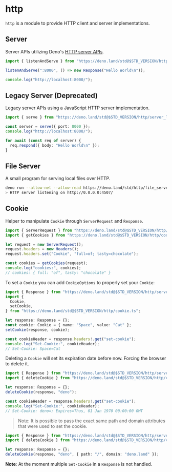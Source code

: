 # http

`http` is a module to provide HTTP client and server implementations.

## Server

Server APIs utilizing Deno's
[HTTP server APIs](https://deno.land/manual/runtime/http_server_apis#http-server-apis).

```ts
import { listenAndServe } from "https://deno.land/std@$STD_VERSION/http/server.ts";

listenAndServe(":8000", () => new Response("Hello World\n"));

console.log("http://localhost:8000/");
```

## Legacy Server (Deprecated)

Legacy server APIs using a JavaScript HTTP server implementation.

```ts
import { serve } from "https://deno.land/std@$STD_VERSION/http/server_legacy.ts";

const server = serve({ port: 8000 });
console.log("http://localhost:8000/");

for await (const req of server) {
  req.respond({ body: "Hello World\n" });
}
```

## File Server

A small program for serving local files over HTTP.

```sh
deno run --allow-net --allow-read https://deno.land/std/http/file_server.ts
> HTTP server listening on http://0.0.0.0:4507/
```

## Cookie

Helper to manipulate `Cookie` through `ServerRequest` and `Response`.

```ts
import { ServerRequest } from "https://deno.land/std@$STD_VERSION/http/server_legacy.ts";
import { getCookies } from "https://deno.land/std@$STD_VERSION/http/cookie.ts";

let request = new ServerRequest();
request.headers = new Headers();
request.headers.set("Cookie", "full=of; tasty=chocolate");

const cookies = getCookies(request);
console.log("cookies:", cookies);
// cookies: { full: "of", tasty: "chocolate" }
```

To set a `Cookie` you can add `CookieOptions` to properly set your `Cookie`:

```ts
import { Response } from "https://deno.land/std@$STD_VERSION/http/server_legacy.ts";
import {
  Cookie,
  setCookie,
} from "https://deno.land/std@$STD_VERSION/http/cookie.ts";

let response: Response = {};
const cookie: Cookie = { name: "Space", value: "Cat" };
setCookie(response, cookie);

const cookieHeader = response.headers!.get("set-cookie");
console.log("Set-Cookie:", cookieHeader);
// Set-Cookie: Space=Cat
```

Deleting a `Cookie` will set its expiration date before now. Forcing the browser
to delete it.

```ts
import { Response } from "https://deno.land/std@$STD_VERSION/http/server_legacy.ts";
import { deleteCookie } from "https://deno.land/std@$STD_VERSION/http/cookie.ts";

let response: Response = {};
deleteCookie(response, "deno");

const cookieHeader = response.headers!.get("set-cookie");
console.log("Set-Cookie:", cookieHeader);
// Set-Cookie: deno=; Expires=Thus, 01 Jan 1970 00:00:00 GMT
```

> Note: It is possible to pass the exact same path and domain attributes that
> were used to set the cookie.

```ts
import { Response } from "https://deno.land/std@$STD_VERSION/http/server_legacy.ts";
import { deleteCookie } from "https://deno.land/std@$STD_VERSION/http/cookie.ts";

let response: Response = {};
deleteCookie(response, "deno", { path: "/", domain: "deno.land" });
```

**Note**: At the moment multiple `Set-Cookie` in a `Response` is not handled.
